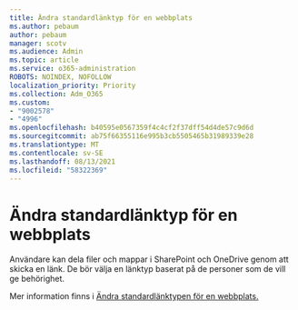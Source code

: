 ```yaml
---
title: Ändra standardlänktyp för en webbplats
ms.author: pebaum
author: pebaum
manager: scotv
ms.audience: Admin
ms.topic: article
ms.service: o365-administration
ROBOTS: NOINDEX, NOFOLLOW
localization_priority: Priority
ms.collection: Adm_O365
ms.custom:
- "9002578"
- "4996"
ms.openlocfilehash: b40595e0567359f4c4cf2f37dff54d4de57c9d6d
ms.sourcegitcommit: ab75f66355116e995b3cb5505465b31989339e28
ms.translationtype: MT
ms.contentlocale: sv-SE
ms.lasthandoff: 08/13/2021
ms.locfileid: "58322369"
---
```

# <a name="change-the-default-link-type-for-a-site"></a>Ändra standardlänktyp för en webbplats

Användare kan dela filer och mappar i SharePoint och OneDrive genom att skicka en länk. De bör välja en länktyp baserat på de personer som de vill ge behörighet.

Mer information finns i [Ändra standardlänktypen för en webbplats.](https://docs.microsoft.com/sharepoint/change-default-sharing-link)
